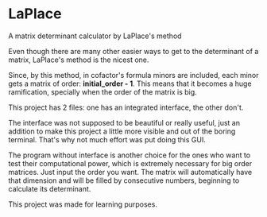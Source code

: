 # LaPlace 
 A matrix determinant calculator by LaPlace's method

 Even though there are many other easier ways to get to the determinant of a matrix, LaPlace's method is the nicest one.

 Since, by this method, in cofactor's formula minors are included, each minor gets a matrix of order: **initial_order - 1**. This means that it becomes a huge ramification, specially when the order of the matrix is big.

 This project has 2 files: one has an integrated interface, the other don't.

 The interface was not supposed to be beautiful or really useful, just an addition to make this project a little more visible and out of the boring terminal. That's why not much effort was put doing this GUI.

 The program without interface is another choice for the ones who want to test their computational power, which is extremely necessary for big order matrices. Just input the order you want. The matrix will automatically have that dimension and will be filled by consecutive numbers, beginning to calculate its determinant. 

 This project was made for learning purposes.

